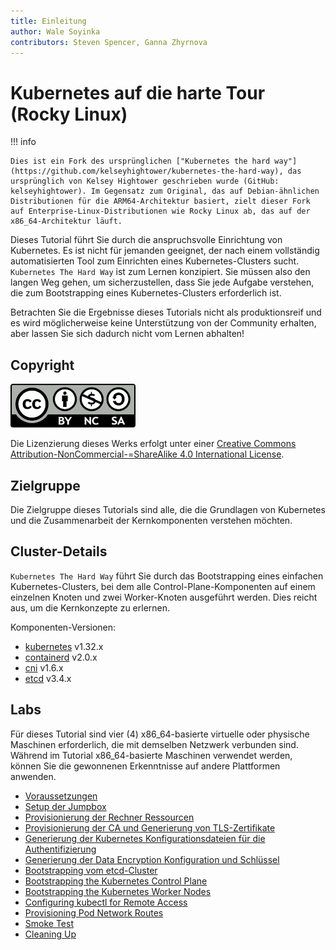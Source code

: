 ```yaml
---
title: Einleitung
author: Wale Soyinka
contributors: Steven Spencer, Ganna Zhyrnova
---
```


# Kubernetes auf die harte Tour (Rocky Linux)

!!! info

    Dies ist ein Fork des ursprünglichen ["Kubernetes the hard way"](https://github.com/kelseyhightower/kubernetes-the-hard-way), das ursprünglich von Kelsey Hightower geschrieben wurde (GitHub: kelseyhightower). Im Gegensatz zum Original, das auf Debian-ähnlichen Distributionen für die ARM64-Architektur basiert, zielt dieser Fork auf Enterprise-Linux-Distributionen wie Rocky Linux ab, das auf der x86_64-Architektur läuft.

Dieses Tutorial führt Sie durch die anspruchsvolle Einrichtung von Kubernetes. Es ist nicht für jemanden geeignet, der nach einem vollständig automatisierten Tool zum Einrichten eines Kubernetes-Clusters sucht. `Kubernetes The Hard Way` ist zum Lernen konzipiert. Sie müssen also den langen Weg gehen, um sicherzustellen, dass Sie jede Aufgabe verstehen, die zum Bootstrapping eines Kubernetes-Clusters erforderlich ist.

Betrachten Sie die Ergebnisse dieses Tutorials nicht als produktionsreif und es wird möglicherweise keine Unterstützung von der Community erhalten, aber lassen Sie sich dadurch nicht vom Lernen abhalten!

## Copyright

![Creative Commons License](images/cc_by_sa.png)

Die Lizenzierung dieses Werks erfolgt unter einer [Creative Commons Attribution-NonCommercial-=ShareAlike 4.0 International License](http://creativecommons.org/licenses/by-nc-sa/4.0/).

## Zielgruppe

Die Zielgruppe dieses Tutorials sind alle, die die Grundlagen von Kubernetes und die Zusammenarbeit der Kernkomponenten verstehen möchten.

## Cluster-Details

`Kubernetes The Hard Way` führt Sie durch das Bootstrapping eines einfachen Kubernetes-Clusters, bei dem alle Control-Plane-Komponenten auf einem einzelnen Knoten und zwei Worker-Knoten ausgeführt werden. Dies reicht aus, um die Kernkonzepte zu erlernen.

Komponenten-Versionen:

- [kubernetes](https://github.com/kubernetes/kubernetes) v1.32.x
- [containerd](https://github.com/containerd/containerd) v2.0.x
- [cni](https://github.com/containernetworking/cni) v1.6.x
- [etcd](https://github.com/etcd-io/etcd) v3.4.x

## Labs

Für dieses Tutorial sind vier (4) x86_64-basierte virtuelle oder physische Maschinen erforderlich, die mit demselben Netzwerk verbunden sind. Während im Tutorial x86_64-basierte Maschinen verwendet werden, können Sie die gewonnenen Erkenntnisse auf andere Plattformen anwenden.

- [Voraussetzungen](lab1-prerequisites.md)
- [Setup der Jumpbox](lab2-jumpbox.md)
- [Provisionierung der Rechner Ressourcen](lab3-compute-resources.md)
- [Provisionierung der CA und Generierung von TLS-Zertifikate](lab4-certificate-authority.md)
- [Generierung der Kubernetes Konfigurationsdateien für die Authentifizierung](lab5-kubernetes-configuration-files.md)
- [Generierung der Data Encryption Konfiguration und Schlüssel](lab6-data-encryption-keys.md)
- [Bootstrapping vom etcd-Cluster](lab7-bootstrapping-etcd.md)
- [Bootstrapping the Kubernetes Control Plane](lab8-bootstrapping-kubernetes-controllers.md)
- [Bootstrapping the Kubernetes Worker Nodes](lab9-bootstrapping-kubernetes-workers.md)
- [Configuring kubectl for Remote Access](lab10-configuring-kubectl.md)
- [Provisioning Pod Network Routes](lab11-pod-network-routes.md)
- [Smoke Test](lab12-smoke-test.md)
- [Cleaning Up](lab13-cleanup.md)
